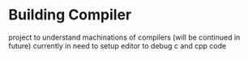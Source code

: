 # Building Compiler

 project to understand machinations of compilers (will be continued in future)
 currently in need to setup editor to debug c and cpp code
